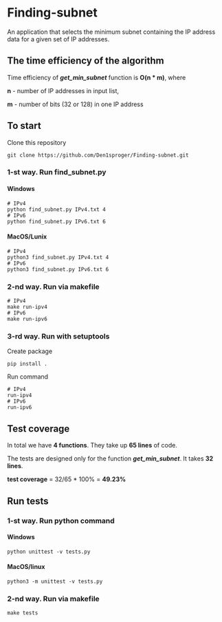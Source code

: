 # Finding-subnet

An application that selects the minimum subnet containing the IP address data for a given set of IP addresses.

## The time efficiency of the algorithm
Time efficiency of ***get_min_subnet*** function is **O(n * m)**, where

**n** - number of IP addresses in input list,

**m** - number of bits (32 or 128) in one IP address

## To start
Clone this repository
```
git clone https://github.com/Den1sproger/Finding-subnet.git
```
### 1-st way. Run find_subnet.py

#### Windows
```
# IPv4
python find_subnet.py IPv4.txt 4
# IPv6
python find_subnet.py IPv6.txt 6
```
#### MacOS/Lunix
```
# IPv4
python3 find_subnet.py IPv4.txt 4
# IPv6
python3 find_subnet.py IPv6.txt 6
```

### 2-nd way. Run via makefile
```
# IPv4
make run-ipv4
# IPv6
make run-ipv6
```

### 3-rd way. Run with setuptools
Create package
```
pip install .
```
Run command
```
# IPv4
run-ipv4
# IPv6
run-ipv6
```

## Test coverage
In total we have **4 functions**. They take up **65 lines** of code.

The tests are designed only for the function ***get_min_subnet***. It takes **32 lines**.

**test coverage** = 32/65 * 100% = **49.23%**

## Run tests

### 1-st way. Run python command
#### Windows
```
python unittest -v tests.py
```
#### MacOS/linux
```
python3 -m unittest -v tests.py
```
### 2-nd way. Run via makefile
```
make tests
```